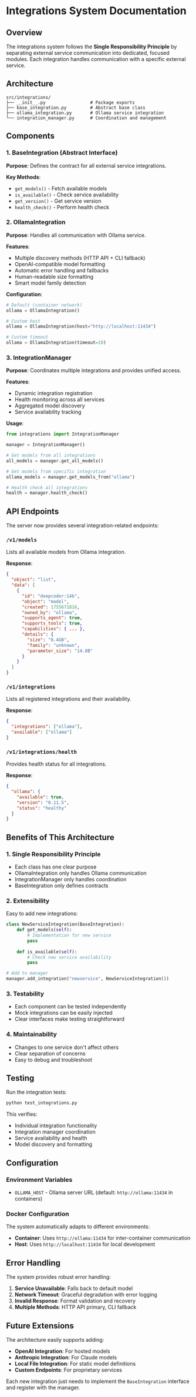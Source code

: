 # Integrations System Documentation

## Overview

The integrations system follows the **Single Responsibility Principle** by separating external service communication into dedicated, focused modules. Each integration handles communication with a specific external service.

## Architecture

```
src/integrations/
├── __init__.py                 # Package exports
├── base_integration.py         # Abstract base class
├── ollama_integration.py       # Ollama service integration
└── integration_manager.py      # Coordination and management
```

## Components

### 1. BaseIntegration (Abstract Interface)

**Purpose**: Defines the contract for all external service integrations.

**Key Methods**:
- `get_models()` - Fetch available models
- `is_available()` - Check service availability
- `get_version()` - Get service version
- `health_check()` - Perform health check

### 2. OllamaIntegration

**Purpose**: Handles all communication with Ollama service.

**Features**:
- Multiple discovery methods (HTTP API + CLI fallback)
- OpenAI-compatible model formatting
- Automatic error handling and fallbacks
- Human-readable size formatting
- Smart model family detection

**Configuration**:
```python
# Default (container network)
ollama = OllamaIntegration()

# Custom host
ollama = OllamaIntegration(host="http://localhost:11434")

# Custom timeout
ollama = OllamaIntegration(timeout=10)
```

### 3. IntegrationManager

**Purpose**: Coordinates multiple integrations and provides unified access.

**Features**:
- Dynamic integration registration
- Health monitoring across all services
- Aggregated model discovery
- Service availability tracking

**Usage**:
```python
from integrations import IntegrationManager

manager = IntegrationManager()

# Get models from all integrations
all_models = manager.get_all_models()

# Get models from specific integration
ollama_models = manager.get_models_from("ollama")

# Health check all integrations
health = manager.health_check()
```

## API Endpoints

The server now provides several integration-related endpoints:

### `/v1/models`
Lists all available models from Ollama integration.

**Response**:
```json
{
  "object": "list",
  "data": [
    {
      "id": "deepcoder:14b",
      "object": "model",
      "created": 1755671816,
      "owned_by": "ollama",
      "supports_agent": true,
      "supports_tools": true,
      "capabilities": { ... },
      "details": {
        "size": "8.4GB",
        "family": "unknown",
        "parameter_size": "14.8B"
      }
    }
  ]
}
```

### `/v1/integrations`
Lists all registered integrations and their availability.

**Response**:
```json
{
  "integrations": ["ollama"],
  "available": ["ollama"]
}
```

### `/v1/integrations/health`
Provides health status for all integrations.

**Response**:
```json
{
  "ollama": {
    "available": true,
    "version": "0.11.5",
    "status": "healthy"
  }
}
```

## Benefits of This Architecture

### 1. Single Responsibility Principle
- Each class has one clear purpose
- OllamaIntegration only handles Ollama communication
- IntegrationManager only handles coordination
- BaseIntegration only defines contracts

### 2. Extensibility
Easy to add new integrations:

```python
class NewServiceIntegration(BaseIntegration):
    def get_models(self):
        # Implementation for new service
        pass
    
    def is_available(self):
        # Check new service availability
        pass

# Add to manager
manager.add_integration("newservice", NewServiceIntegration())
```

### 3. Testability
- Each component can be tested independently
- Mock integrations can be easily injected
- Clear interfaces make testing straightforward

### 4. Maintainability
- Changes to one service don't affect others
- Clear separation of concerns
- Easy to debug and troubleshoot

## Testing

Run the integration tests:

```bash
python test_integrations.py
```

This verifies:
- Individual integration functionality
- Integration manager coordination
- Service availability and health
- Model discovery and formatting

## Configuration

### Environment Variables

- `OLLAMA_HOST` - Ollama server URL (default: `http://ollama:11434` in containers)

### Docker Configuration

The system automatically adapts to different environments:
- **Container**: Uses `http://ollama:11434` for inter-container communication
- **Host**: Uses `http://localhost:11434` for local development

## Error Handling

The system provides robust error handling:

1. **Service Unavailable**: Falls back to default model
2. **Network Timeout**: Graceful degradation with error logging
3. **Invalid Response**: Format validation and recovery
4. **Multiple Methods**: HTTP API primary, CLI fallback

## Future Extensions

The architecture easily supports adding:

- **OpenAI Integration**: For hosted models
- **Anthropic Integration**: For Claude models
- **Local File Integration**: For static model definitions
- **Custom Endpoints**: For proprietary services

Each new integration just needs to implement the `BaseIntegration` interface and register with the manager.
